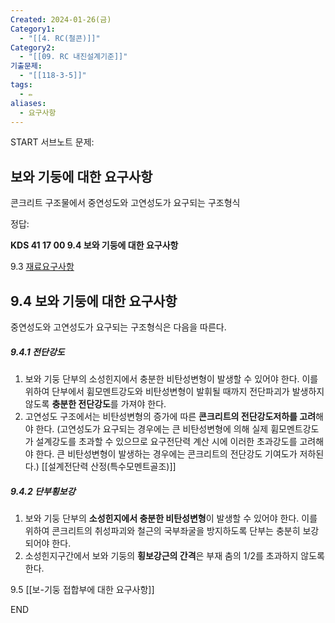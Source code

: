 ```yaml
---
Created: 2024-01-26(금)
Category1:
  - "[[4. RC(철콘)]]"
Category2:
  - "[[09. RC 내진설계기준]]"
기출문제:
  - "[[118-3-5]]"
tags:
  - ✏️
aliases:
  - 요구사항
---
```

START
서브노트
문제:  
## 보와 기둥에 대한 요구사항 
콘크리트 구조물에서 중연성도와 고연성도가 요구되는 구조형식

정답: 

**KDS 41 17 00 9.4 보와 기둥에 대한 요구사항**

9.3 [재료요구사항](재료에%20대한%20요구사항.md)


## 9.4 보와 기둥에 대한 요구사항

중연성도와 고연성도가 요구되는 구조형식은 다음을 따른다.

##### 9.4.1 전단강도
1. 보와 기둥 단부의 소성힌지에서 충분한 비탄성변형이 발생할 수 있어야 한다. 이를 위하여 단부에서 휨모멘트강도와 비탄성변형이 발휘될 때까지 전단파괴가 발생하지 않도록 **충분한 전단강도**를 가져야 한다.
2. 고연성도 구조에서는 비탄성변형의 증가에 따른 **콘크리트의 전단강도저하를 고려**해야 한다.
   (고연성도가 요구되는 경우에는 큰 비탄성변형에 의해 실제 휨모멘트강도가 설계강도를 초과할 수 있으므로 요구전단력 계산 시에 이러한 초과강도를 고려해야 한다. 큰 비탄성변형이 발생하는 경우에는 콘크리트의 전단강도 기여도가 저하된다.)
[[설계전단력 산정(특수모멘트골조)]]
##### 9.4.2 단부횡보강
1. 보와 기둥 단부의 **소성힌지에서 충분한 비탄성변형**이 발생할 수 있어야 한다. 이를 위하여 콘크리트의 취성파괴와 철근의 국부좌굴을 방지하도록 단부는 충분히 보강되어야 한다.
2. 소성힌지구간에서 보와 기둥의 **횡보강근의 간격**은 부재 춤의 1/2를 초과하지 않도록 한다.

9.5 [[보-기둥 접합부에 대한 요구사항]]
<!--ID: 1688477263051-->
END


